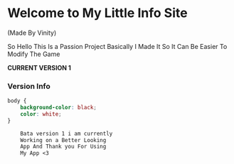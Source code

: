 # Welcome to My Little Info Site
(Made By Vinity)

So Hello This Is a Passion Project Basically I Made It So It Can Be Easier To Modify The Game

**CURRENT VERSION 1**

### Version Info

```css
body {
    background-color: black;
    color: white;
}

    Bata version 1 i am currently
    Working on a Better Looking
    App And Thank you For Using
    My App <3
